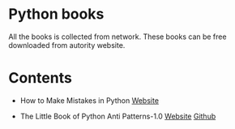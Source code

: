 # Python books

All the books is collected from network. These books can be free downloaded from autority website.


# Contents

* How to Make Mistakes in Python [Website](http://www.oreilly.com/programming/free/how-to-make-mistakes-in-python.csp)

* The Little Book of Python Anti Patterns-1.0 [Website](http://docs.quantifiedcode.com/python-code-patterns/latex/The-Little-Book-of-Python-Anti-Patterns-1.0.pdf?utm_source=Python+Weekly+Newsletter&utm_campaign=5edf7b6423-Python_Weekly_Issue_223_December_24_2015&utm_medium=email&utm_term=0_9e26887fc5-5edf7b6423-312761541) [Github](https://github.com/quantifiedcode/python-anti-patterns)
	
	
	
	
	
	
